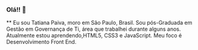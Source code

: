 ### Olá!! 👋

** Eu sou Tatiana Paiva, moro em São Paulo, Brasil.
Sou pós-Graduada em Gestão em Governança de Ti, área que trabalhei durante alguns anos.
Atualmente estou aprendendo,HTML5, CSS3 e JavaScript.
Meu foco é Desenvolvimento Front End.

